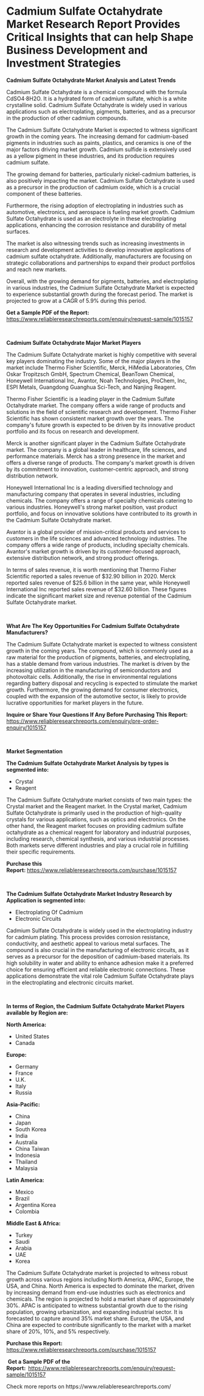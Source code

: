<p><h1>Cadmium Sulfate Octahydrate Market Research Report Provides Critical Insights that can help Shape Business Development and Investment Strategies</h1></p><p><strong>Cadmium Sulfate Octahydrate Market Analysis and Latest Trends</strong></p>
<p><p>Cadmium Sulfate Octahydrate is a chemical compound with the formula CdSO4·8H2O. It is a hydrated form of cadmium sulfate, which is a white crystalline solid. Cadmium Sulfate Octahydrate is widely used in various applications such as electroplating, pigments, batteries, and as a precursor in the production of other cadmium compounds.</p><p>The Cadmium Sulfate Octahydrate Market is expected to witness significant growth in the coming years. The increasing demand for cadmium-based pigments in industries such as paints, plastics, and ceramics is one of the major factors driving market growth. Cadmium sulfide is extensively used as a yellow pigment in these industries, and its production requires cadmium sulfate.</p><p>The growing demand for batteries, particularly nickel-cadmium batteries, is also positively impacting the market. Cadmium Sulfate Octahydrate is used as a precursor in the production of cadmium oxide, which is a crucial component of these batteries.</p><p>Furthermore, the rising adoption of electroplating in industries such as automotive, electronics, and aerospace is fueling market growth. Cadmium Sulfate Octahydrate is used as an electrolyte in these electroplating applications, enhancing the corrosion resistance and durability of metal surfaces.</p><p>The market is also witnessing trends such as increasing investments in research and development activities to develop innovative applications of cadmium sulfate octahydrate. Additionally, manufacturers are focusing on strategic collaborations and partnerships to expand their product portfolios and reach new markets.</p><p>Overall, with the growing demand for pigments, batteries, and electroplating in various industries, the Cadmium Sulfate Octahydrate Market is expected to experience substantial growth during the forecast period. The market is projected to grow at a CAGR of 5.9% during this period.</p></p>
<p><strong>Get a Sample PDF of the Report:&nbsp;</strong> <a href="https://www.reliableresearchreports.com/enquiry/request-sample/1015157">https://www.reliableresearchreports.com/enquiry/request-sample/1015157</a></p>
<p>&nbsp;</p>
<p><strong>Cadmium Sulfate Octahydrate Major Market Players</strong></p>
<p><p>The Cadmium Sulfate Octahydrate market is highly competitive with several key players dominating the industry. Some of the major players in the market include Thermo Fisher Scientific, Merck, HiMedia Laboratories, Cfm Oskar Tropitzsch GmbH, Spectrum Chemical, BeanTown Chemical, Honeywell International Inc, Avantor, Noah Technologies, ProChem, Inc, ESPI Metals, Guangdong Guanghua Sci-Tech, and Nanjing Reagent. </p><p>Thermo Fisher Scientific is a leading player in the Cadmium Sulfate Octahydrate market. The company offers a wide range of products and solutions in the field of scientific research and development. Thermo Fisher Scientific has shown consistent market growth over the years. The company's future growth is expected to be driven by its innovative product portfolio and its focus on research and development.</p><p>Merck is another significant player in the Cadmium Sulfate Octahydrate market. The company is a global leader in healthcare, life sciences, and performance materials. Merck has a strong presence in the market and offers a diverse range of products. The company's market growth is driven by its commitment to innovation, customer-centric approach, and strong distribution network. </p><p>Honeywell International Inc is a leading diversified technology and manufacturing company that operates in several industries, including chemicals. The company offers a range of specialty chemicals catering to various industries. Honeywell's strong market position, vast product portfolio, and focus on innovative solutions have contributed to its growth in the Cadmium Sulfate Octahydrate market.</p><p>Avantor is a global provider of mission-critical products and services to customers in the life sciences and advanced technology industries. The company offers a wide range of products, including specialty chemicals. Avantor's market growth is driven by its customer-focused approach, extensive distribution network, and strong product offerings.</p><p>In terms of sales revenue, it is worth mentioning that Thermo Fisher Scientific reported a sales revenue of $32.90 billion in 2020. Merck reported sales revenue of $25.6 billion in the same year, while Honeywell International Inc reported sales revenue of $32.60 billion. These figures indicate the significant market size and revenue potential of the Cadmium Sulfate Octahydrate market.</p></p>
<p>&nbsp;</p>
<p><strong>What Are The Key Opportunities For Cadmium Sulfate Octahydrate Manufacturers?</strong></p>
<p><p>The Cadmium Sulfate Octahydrate market is expected to witness consistent growth in the coming years. The compound, which is commonly used as a raw material for the production of pigments, batteries, and electroplating, has a stable demand from various industries. The market is driven by the increasing utilization in the manufacturing of semiconductors and photovoltaic cells. Additionally, the rise in environmental regulations regarding battery disposal and recycling is expected to stimulate the market growth. Furthermore, the growing demand for consumer electronics, coupled with the expansion of the automotive sector, is likely to provide lucrative opportunities for market players in the future.</p></p>
<p><strong>Inquire or Share Your Questions If Any Before Purchasing This Report:</strong> <a href="https://www.reliableresearchreports.com/enquiry/pre-order-enquiry/1015157">https://www.reliableresearchreports.com/enquiry/pre-order-enquiry/1015157</a></p>
<p>&nbsp;</p>
<p><strong>Market Segmentation</strong></p>
<p><strong>The Cadmium Sulfate Octahydrate Market Analysis by types is segmented into:</strong></p>
<p><ul><li>Crystal</li><li>Reagent</li></ul></p>
<p><p>The Cadmium Sulfate Octahydrate market consists of two main types: the Crystal market and the Reagent market. In the Crystal market, Cadmium Sulfate Octahydrate is primarily used in the production of high-quality crystals for various applications, such as optics and electronics. On the other hand, the Reagent market focuses on providing cadmium sulfate octahydrate as a chemical reagent for laboratory and industrial purposes, including research, chemical synthesis, and various industrial processes. Both markets serve different industries and play a crucial role in fulfilling their specific requirements.</p></p>
<p><strong>Purchase this Report:&nbsp;</strong><a href="https://www.reliableresearchreports.com/purchase/1015157">https://www.reliableresearchreports.com/purchase/1015157</a></p>
<p>&nbsp;</p>
<p><strong>The Cadmium Sulfate Octahydrate Market Industry Research by Application is segmented into:</strong></p>
<p><ul><li>Electroplating Of Cadmium</li><li>Electronic Circuits</li></ul></p>
<p><p>Cadmium Sulfate Octahydrate is widely used in the electroplating industry for cadmium plating. This process provides corrosion resistance, conductivity, and aesthetic appeal to various metal surfaces. The compound is also crucial in the manufacturing of electronic circuits, as it serves as a precursor for the deposition of cadmium-based materials. Its high solubility in water and ability to enhance adhesion make it a preferred choice for ensuring efficient and reliable electronic connections. These applications demonstrate the vital role Cadmium Sulfate Octahydrate plays in the electroplating and electronic circuits market.</p></p>
<p>&nbsp;</p>
<p><strong>In terms of Region, the Cadmium Sulfate Octahydrate Market Players available by Region are:</strong></p>
<p>
    <p> <strong> North America: </strong>
        <ul>
            <li>United States</li>
            <li>Canada</li>
        </ul>
        </p> 
    <p> <strong> Europe: </strong>
        <ul>
            <li>Germany</li>
            <li>France</li>
            <li>U.K.</li>
            <li>Italy</li>
            <li>Russia</li>
        </ul>
        </p> 
    <p> <strong> Asia-Pacific: </strong>
        <ul>
            <li>China</li>
            <li>Japan</li>
            <li>South Korea</li>
            <li>India</li>
            <li>Australia</li>
            <li>China Taiwan</li>
            <li>Indonesia</li>
            <li>Thailand</li>
            <li>Malaysia</li>
        </ul>
        </p> 
    <p> <strong> Latin America: </strong>
        <ul>
            <li>Mexico</li>
            <li>Brazil</li>
            <li>Argentina Korea</li>
            <li>Colombia</li>
        </ul>
        </p> 
    <p> <strong> Middle East & Africa: </strong>
        <ul>
            <li>Turkey</li>
            <li>Saudi</li>
            <li>Arabia</li>
            <li>UAE</li>
            <li>Korea</li>
        </ul>
    </p>
    </p>
<p><p>The Cadmium Sulfate Octahydrate market is projected to witness robust growth across various regions including North America, APAC, Europe, the USA, and China. North America is expected to dominate the market, driven by increasing demand from end-use industries such as electronics and chemicals. The region is projected to hold a market share of approximately 30%. APAC is anticipated to witness substantial growth due to the rising population, growing urbanization, and expanding industrial sector. It is forecasted to capture around 35% market share. Europe, the USA, and China are expected to contribute significantly to the market with a market share of 20%, 10%, and 5% respectively.</p></p>
<p><strong>Purchase this Report: </strong><a href="https://www.reliableresearchreports.com/purchase/1015157">https://www.reliableresearchreports.com/purchase/1015157</a></p>
<p>&nbsp;<strong>Get a Sample PDF of the Report:&nbsp;&nbsp;</strong><a href="https://www.reliableresearchreports.com/enquiry/request-sample/1015157">https://www.reliableresearchreports.com/enquiry/request-sample/1015157</a></p>
<p><strong></strong></p>
<p>Check more reports on https://www.reliableresearchreports.com/</p>